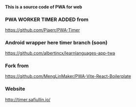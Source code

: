 #### This is a source code of PWA for web

### PWA WORKER TIMER ADDED from 
https://github.com/Pjaerr/PWA-Timer

### Android wrapper here timer branch (soon)
https://github.com/albertincx/learnlanguages-app-twa

### Fork from

https://github.com/MengLinMaker/PWA-Vite-React-Boilerplate

### Website

http://timer.safiullin.io/

